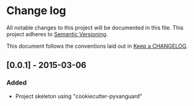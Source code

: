 # Change log
All notable changes to this project will be documented in this file.
This project adheres to [Semantic Versioning](http://semver.org/).

This document follows the conventions laid out in [Keep a CHANGELOG][keep].

## [0.0.1] - 2015-03-06
### Added
* Project skeleton using "cookiecutter-pyvanguard"


[keep]: http://keepachangelog.com/
